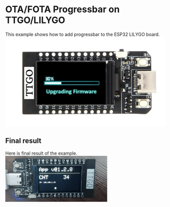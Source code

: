 # OTA/FOTA Progressbar on TTGO/LILYGO
This example shows how to add progressbar to the ESP32 LILYGO board.  
![ESP32 Working OTA Progress](img/img2.png)  
## Final result
Here is final result of the example.    
![ESP32 Working OTA Progress](img/img1.gif)  